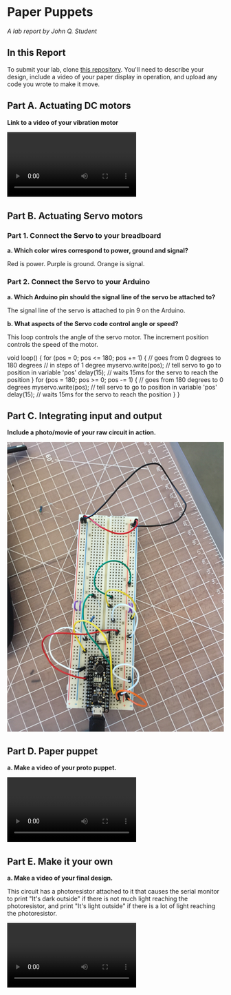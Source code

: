 # Paper Puppets

*A lab report by John Q. Student*

## In this Report

To submit your lab, clone [this repository](https://github.com/FAR-Lab/IDD-Fa18-Lab4). You'll need to describe your design, include a video of your paper display in operation, and upload any code you wrote to make it move.

## Part A. Actuating DC motors

**Link to a video of your vibration motor**

![DC Motor Video](https://github.com/byellin/IDD-Fa19-Lab4/blob/master/Vibration%20Motor.MOV)

## Part B. Actuating Servo motors

### Part 1. Connect the Servo to your breadboard

**a. Which color wires correspond to power, ground and signal?**

Red is power.
Purple is ground.
Orange is signal.

### Part 2. Connect the Servo to your Arduino

**a. Which Arduino pin should the signal line of the servo be attached to?**

The signal line of the servo is attached to pin 9 on the Arduino. 

**b. What aspects of the Servo code control angle or speed?**

This loop controls the angle of the servo motor. The increment position controls the speed of the motor. 

void loop() {
  for (pos = 0; pos <= 180; pos += 1) { // goes from 0 degrees to 180 degrees
    // in steps of 1 degree
    myservo.write(pos);              // tell servo to go to position in variable 'pos'
    delay(15);                       // waits 15ms for the servo to reach the position
  }
  for (pos = 180; pos >= 0; pos -= 1) { // goes from 180 degrees to 0 degrees
    myservo.write(pos);              // tell servo to go to position in variable 'pos'
    delay(15);                       // waits 15ms for the servo to reach the position
  }
}

## Part C. Integrating input and output

**Include a photo/movie of your raw circuit in action.**

![Raw Circuit in Action](https://github.com/byellin/IDD-Fa19-Lab4/blob/master/IMG_7247.JPG)

## Part D. Paper puppet

**a. Make a video of your proto puppet.**

![Prototype of Puppet](https://github.com/byellin/IDD-Fa19-Lab4/blob/master/Puppet%20in%20Action.MOV)

## Part E. Make it your own

**a. Make a video of your final design.**

This circuit has a photoresistor attached to it that causes the serial monitor to print "It's dark outside" if there is not much light reaching the photoresistor, and print "It's light outside" if there is a lot of light reaching the photoresistor. 

![Final Design](https://github.com/byellin/IDD-Fa19-Lab4/blob/master/Make%20it%20Your%20Own.MOV)
 

